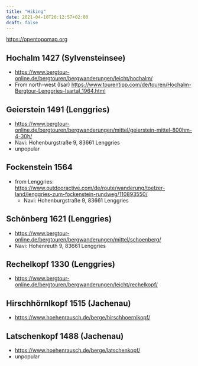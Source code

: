 ```yaml
---
title: "Hiking"
date: 2021-04-10T20:12:57+02:00
draft: false
---
```


https://opentopomap.org

## Hochalm 1427 (Sylvensteinsee)

* https://www.bergtour-online.de/bergtouren/bergwanderungen/leicht/hochalm/
* From north-west (Isar) https://www.tourentipp.com/de/touren/Hochalm-Bergtour-Lenggries-Isartal_1964.html

## Geierstein 1491 (Lenggries)

* https://www.bergtour-online.de/bergtouren/bergwanderungen/mittel/geierstein-mittel-800hm-4-30h/
* Navi: Hohenburgstraße 9, 83661 Lenggries
* unpopular

## Fockenstein 1564

* from Lenggries: https://www.outdooractive.com/de/route/wanderung/toelzer-land/lenggries-zum-fockenstein-rundweg/110893550/
    * Navi: Hohenburgstraße 9, 83661 Lenggries

## Schönberg 1621 (Lenggries)

* https://www.bergtour-online.de/bergtouren/bergwanderungen/mittel/schoenberg/
* Navi: Hohenreuth 9, 83661 Lenggries

## Rechelkopf 1330 (Lenggries)

* https://www.bergtour-online.de/bergtouren/bergwanderungen/leicht/rechelkopf/

## Hirschhörnlkopf 1515 (Jachenau)

* https://www.hoehenrausch.de/berge/hirschhoernlkopf/

## Latschenkopf 1488 (Jachenau)

* https://www.hoehenrausch.de/berge/latschenkopf/
* unpopular



